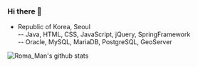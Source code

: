 ### Hi there 👋

<!--
**kjspo56/kjspo56** is a ✨ _special_ ✨ repository because its `README.md` (this file) appears on your GitHub profile.

Here are some ideas to get you started:

- 🔭 I’m currently working on ...
- 🌱 I’m currently learning ...Pyton
- 👯 I’m looking to collaborate on ...
- 🤔 I’m looking for help with ...
- 💬 Ask me about ...
- 📫 How to reach me: ...
- 😄 Pronouns: ...
- ⚡ Fun fact: ...
-->

- Republic of Korea, Seoul<br>
-- Java, HTML, CSS, JavaScript, jQuery, SpringFramework<br>
-- Oracle, MySQL, MariaDB, PostgreSQL, GeoServer<br>

![Roma_Man's github stats](https://github-readme-stats.vercel.app/api?username=kjspo56&show_icons=true)
<br>

<!--
[![solved.ac tier](http://mazassumnida.wtf/api/generate_badge?boj=kjspo56)](https://solved.ac/kjspo56)
-->
